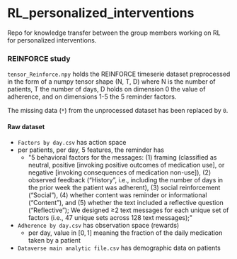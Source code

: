 # RL_personalized_interventions
Repo for knowledge transfer between the group members working on RL for personalized interventions.


### REINFORCE study


`tensor_Reinforce.npy` holds the REINFORCE timeserie dataset preprocessed in the form of a numpy tensor shape (N, T, D) where N is the number of patients, T the number of days, D holds on dimension 0 the value of adherence, and on dimensions 1-5 the 5 reminder factors. 

The missing data (`*`) from the unprocessed dataset has been replaced by `0`.

#### Raw dataset 

-  `Factors by day.csv` has action space
  - per patients, per day, 5 features, the reminder has 
    - "5 behavioral factors for the messages: (1) framing (classified as neutral, positive [invoking positive outcomes of medication use], or negative [invoking consequences of medication non-use]), (2) observed feedback (“History”, i.e., including the number of days in the prior week the patient was adherent), (3) social reinforcement (“Social”), (4) whether content was reminder or informational (“Content”), and (5) whether the text included a reflective question (“Reflective”); We designed ≥2 text messages for each unique set of factors (i.e., 47 unique sets across 128 text messages);"
- `Adherence by day.csv` has observation space (rewards)
  - per day, value in $[0,1]$ meaning the fraction of the daily medication taken by a patient
-  `Dataverse main analytic file.csv` has demographic data on patients 

